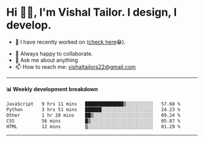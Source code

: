 # Hi 👋🏻, I'm Vishal Tailor. I design, I develop.

- 🔭 I have recently worked on ([check here](https://vishaltailor.com)😁).
<!-- - 🎦 Currently watching: JavaScript: The Hard Parts By Will Sentance. -->
- 👯 Always happy to collaborate.
- 💬 Ask me about anything
- 📫 How to reach me: <a href="mailto:vishaltailors22@gmail.com">vishaltailors22@gmail.com</a>

<hr /> 
<h4>📊 Weekly development breakdown</h4>
<!--START_SECTION:waka-->

```txt
JavaScript   9 hrs 11 mins   ██████████████▒░░░░░░░░░░   57.68 %
Python       3 hrs 51 mins   ██████░░░░░░░░░░░░░░░░░░░   24.23 %
Other        1 hr 28 mins    ██▒░░░░░░░░░░░░░░░░░░░░░░   09.24 %
CSS          56 mins         █▒░░░░░░░░░░░░░░░░░░░░░░░   05.87 %
HTML         12 mins         ▒░░░░░░░░░░░░░░░░░░░░░░░░   01.29 %
```

<!--END_SECTION:waka-->
<hr /> 

<!-- ![](./profile-3d-contrib/profile-green-animate.svg) -->
